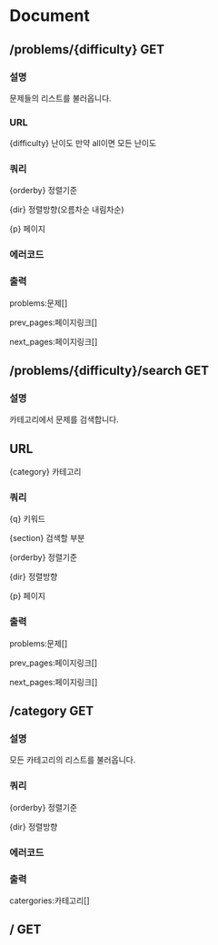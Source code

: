 # Document

## /problems/{difficulty} GET

### 설명

문제들의 리스트를 불러옵니다.

### URL

{difficulty} 난이도 만약 all이면 모든 난이도

### 쿼리

{orderby} 정렬기준

{dir} 정렬방향(오름차순 내림차순)

{p} 페이지

### 에러코드


### 출력

problems:문제[]

prev_pages:페이지링크[]

next_pages:페이지링크[]

## /problems/{difficulty}/search GET

### 설명

카테고리에서 문제를 검색합니다.

## URL

{category} 카테고리

### 쿼리

{q} 키워드

{section} 검색할 부분

{orderby} 정렬기준

{dir} 정렬방향

{p} 페이지

### 출력

problems:문제[]

prev_pages:페이지링크[]

next_pages:페이지링크[]

## /category GET

### 설명

모든 카테고리의 리스트를 불러옵니다.

### 쿼리

{orderby} 정렬기준

{dir} 정렬방향

### 에러코드

### 출력

catergories:카테고리[]

## / GET
